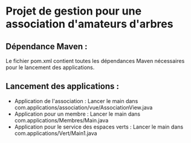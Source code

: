 # Projet de gestion pour une association d'amateurs d'arbres

## Dépendance Maven :
Le fichier pom.xml contient toutes les dépendances Maven nécessaires pour le lancement des applications.

## Lancement des applications :
- Application de l'association : Lancer le main dans com.applications/association/vue/AssociationView.java
- Application pour un membre : Lancer le main dans com.applications/Membres/Main.java
- Application pour le service des espaces verts : Lancer le main dans com.applications/Vert/Main1.java
  
